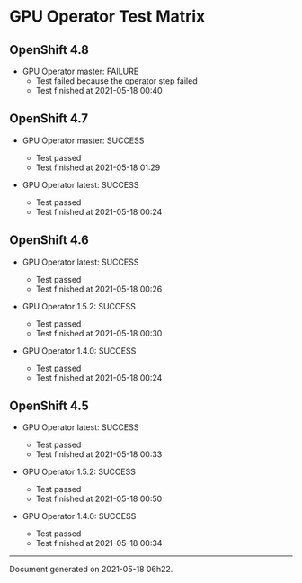 
GPU Operator Test Matrix
========================

OpenShift 4.8
-------------

* GPU Operator master: FAILURE
  - Test failed because the operator step failed
  - Test finished at 2021-05-18 00:40

OpenShift 4.7
-------------

* GPU Operator master: SUCCESS
  - Test passed
  - Test finished at 2021-05-18 01:29

* GPU Operator latest: SUCCESS
  - Test passed
  - Test finished at 2021-05-18 00:24

OpenShift 4.6
-------------

* GPU Operator latest: SUCCESS
  - Test passed
  - Test finished at 2021-05-18 00:26

* GPU Operator 1.5.2: SUCCESS
  - Test passed
  - Test finished at 2021-05-18 00:30

* GPU Operator 1.4.0: SUCCESS
  - Test passed
  - Test finished at 2021-05-18 00:24

OpenShift 4.5
-------------

* GPU Operator latest: SUCCESS
  - Test passed
  - Test finished at 2021-05-18 00:33

* GPU Operator 1.5.2: SUCCESS
  - Test passed
  - Test finished at 2021-05-18 00:50

* GPU Operator 1.4.0: SUCCESS
  - Test passed
  - Test finished at 2021-05-18 00:34


---
Document generated on 2021-05-18 06h22.

